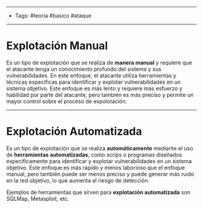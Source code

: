 ------------
- Tags: #teoria #basico #ataque 
----

# Explotación Manual 

Es un tipo de explotación que se realiza de **manera manual** y requiere que el atacante tenga un conocimiento profundo del sistema y sus vulnerabilidades. En este enfoque, el atacante utiliza herramientas y técnicas específicas para identificar y explotar vulnerabilidades en un sistema objetivo. Este enfoque es más lento y requiere más esfuerzo y habilidad por parte del atacante, pero también es más preciso y permite un mayor control sobre el proceso de expolotación. 

---

# Explotación Automatizada 

Es un tipo de explotación que se realiza **automáticamente** mediante el uso de **herramientas automatizadas**, como scrips o programas diseñados específicamente para identificar y explotar vulnerabilidades en un sistema objetivo. Este enfoque es más rápido y menos laborioso que el enfoque manual, pero también puede ser menos preciso y puede generar más ruido en la red objetivo, lo que aumenta el riesgo de detección.  

Ejemplos de herramientas que sirven para **explotación automatizada** son SQLMap, Metasploit, etc.
